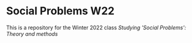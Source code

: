 # Social Problems W22

This is a repository for the Winter 2022 class *Studying 'Social Problems': Theory and methods*
